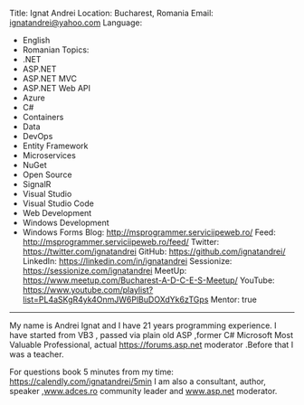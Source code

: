 Title: Ignat Andrei
Location: Bucharest, Romania
Email: ignatandrei@yahoo.com
Language:
  - English 
  - Romanian
Topics:
  - .NET
  - ASP.NET
  - ASP.NET MVC
  - ASP.NET Web API
  - Azure
  - C#
  - Containers
  - Data
  - DevOps
  - Entity Framework
  - Microservices
  - NuGet
  - Open Source
  - SignalR
  - Visual Studio
  - Visual Studio Code
  - Web Development
  - Windows Development
  - Windows Forms
Blog: http://msprogrammer.serviciipeweb.ro/
Feed: http://msprogrammer.serviciipeweb.ro/feed/
Twitter: https://twitter.com/ignatandrei
GitHub: https://github.com/ignatandrei/
LinkedIn: https://linkedin.com/in/ignatandrei
Sessionize: https://sessionize.com/ignatandrei
MeetUp: https://www.meetup.com/Bucharest-A-D-C-E-S-Meetup/
YouTube: https://www.youtube.com/playlist?list=PL4aSKgR4yk4OnmJW6PlBuDOXdYk6zTGps
Mentor: true
---
My name is Andrei Ignat and I have 21 years programming experience. I have started from VB3 , passed via plain old ASP ,former C# Microsoft Most Valuable Professional, actual https://forums.asp.net moderator .Before that I was a teacher.

For questions book 5 minutes from my time:
https://calendly.com/ignatandrei/5min
I am also a consultant, author, speaker ,www.adces.ro community leader and www.asp.net moderator.

